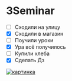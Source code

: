 # 3Seminar

* [ ] Сходили на улицу
* [x] Сходили в магазин
* [ ] Поучили уроки
* [x] Ура всё получилось
* [ ] Купили хлеба
* [x] Сделать Дз

[![картинка](https://klike.net/uploads/posts/2020-12/1607763564_2.jpg)](https://www.youtube.com/watch?v=Rgy9PCuf9zo)
